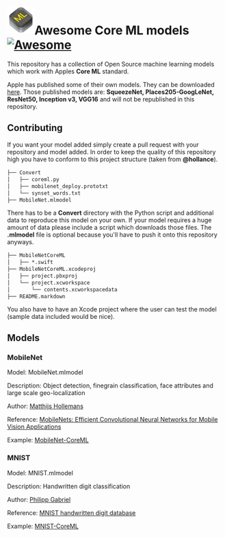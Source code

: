 <img src="core-ml.png" align="left" width="64"> 

# Awesome Core ML models [![Awesome](https://cdn.rawgit.com/sindresorhus/awesome/d7305f38d29fed78fa85652e3a63e154dd8e8829/media/badge.svg)](https://github.com/sindresorhus/awesome)

This repository has a collection of Open Source machine learning models which work with Apples **Core ML** standard.

Apple has published some of their own models. They can be downloaded [here](https://developer.apple.com/machine-learning/).
Those published models are: **SqueezeNet, Places205-GoogLeNet, ResNet50, Inception v3, VGG16** and will not be republished in this repository.

## Contributing
If you want your model added simply create a pull request with your repository and model added. In order to keep the quality of this repository high you have to conform to this project structure (taken from **@hollance**).

```
├── Convert
│   ├── coreml.py
│   ├── mobilenet_deploy.prototxt
│   └── synset_words.txt
├── MobileNet.mlmodel
```

There has to be a **Convert** directory with the Python script and additional data to reproduce this model on your own. If your model requires a huge amount of data please include a script which downloads those files. The **.mlmodel** file is optional because you'll have to push it onto this repository anyways.

```
├── MobileNetCoreML
│   ├── *.swift
├── MobileNetCoreML.xcodeproj
│   ├── project.pbxproj
│   └── project.xcworkspace
│       └── contents.xcworkspacedata
├── README.markdown
```

You also have to have an Xcode project where the user can test the model (sample data included would be nice).

## Models

### MobileNet
Model: MobileNet.mlmodel

Description: Object detection, finegrain classification, face attributes and large scale geo-localization

Author: [Matthijs Hollemans](https://github.com/hollance)

Reference: [MobileNets: Efficient Convolutional Neural Networks for Mobile Vision Applications](https://arxiv.org/abs/1704.04861v1)

Example: [MobileNet-CoreML](https://github.com/hollance/MobileNet-CoreML)

### MNIST
Model: MNIST.mlmodel

Description: Handwritten digit classification

Author: [Philipp Gabriel](https://github.com/ph1ps)

Reference: [MNIST handwritten digit database](http://yann.lecun.com/exdb/mnist/)

Example: [MNIST-CoreML](https://github.com/ph1ps/MNIST-CoreML)
